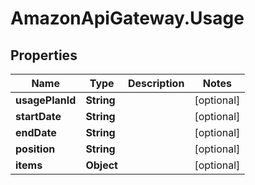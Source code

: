 # AmazonApiGateway.Usage

## Properties

Name | Type | Description | Notes
------------ | ------------- | ------------- | -------------
**usagePlanId** | **String** |  | [optional] 
**startDate** | **String** |  | [optional] 
**endDate** | **String** |  | [optional] 
**position** | **String** |  | [optional] 
**items** | **Object** |  | [optional] 


